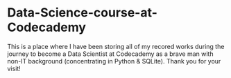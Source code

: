 # Data-Science-course-at-Codecademy

This is a place where I have been storing all of my recored works during the journey to become a Data Scientist at Codecademy as a brave man with non-IT background (concentrating in Python & SQLite). 
Thank you for your visit!
